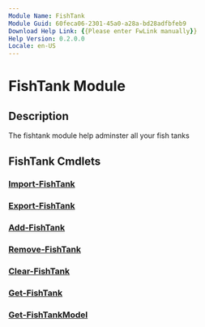 ```yaml
---
Module Name: FishTank
Module Guid: 60feca06-2301-45a0-a28a-bd28adfbfeb9
Download Help Link: {{Please enter FwLink manually}}
Help Version: 0.2.0.0
Locale: en-US
---
```


# FishTank Module
## Description
The fishtank module help adminster all your fish tanks

## FishTank Cmdlets
### [Import-FishTank](Import-FishTank.md)
### [Export-FishTank](Export-FishTank.md)
### [Add-FishTank](Add-FishTank.md)
### [Remove-FishTank](Remove-FishTank.md)
### [Clear-FishTank](Clear-FishTank.md)
### [Get-FishTank](Get-FishTank.md)
### [Get-FishTankModel](Get-FishTankModel.md)




